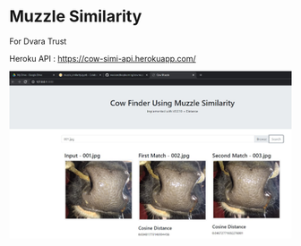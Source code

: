 # Muzzle Similarity
For Dvara Trust

Heroku API : https://cow-simi-api.herokuapp.com/

![Muzzle Similarity](/Assets/muzzle_similarity.jpg)
